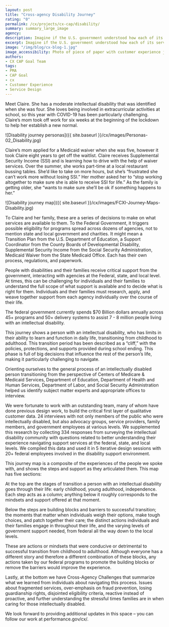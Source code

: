 ```yaml
---
layout: post
title: "Cross-agency Disability Journey"
rating: "0"
permalink: /cx/projects/cx-cap/disability/
summary: summary_large_image
agency:
description: Imagine if the U.S. government understood how each of its services were part of a broader customer journey. How might federal agencies change their approach or even work together? How might citizens think differently about those services and their overall experience with government?
excerpt: Imagine if the U.S. government understood how each of its services were part of a broader customer journey. How might federal agencies change their approach or even work together? How might citizens think differently about those services and their overall experience with government?
image: "/img/blog/cx-blog-1.jpg"
image_accessibility: Photo of piece of paper with customer experience journey on it.
authors:
- CX CAP Goal Team
tags:
- PMA
- CAP Goal
- cx
- Customer Experience
- Service Design
---
```


Meet Claire. She has a moderate intellectual disability that was identified when she was four. She loves being involved in extracurricular activities at school, so this year with COVID-19 has been particularly challenging. Claire’s mom took off work for six weeks at the beginning of the lockdown to help her establish a new normal.

![Disability journey personas]({{ site.baseurl }}/cx/images/Personas-02_Disability.jpg)

Claire’s mom applied for a Medicaid waiver when she was five, however it took Claire eight years to get off the waitlist. Claire receives Supplemental Security Income (SSI) and is learning how to drive with the help of waiver services. Over the summer, she works part-time at a local restaurant bussing tables. She’d like to take on more hours, but she’s “frustrated she can’t work more without losing SSI.” Her mother asked her to “stop working altogether to make sure she is able to receive SSI for life.” As the family is getting older, she “wants to make sure she’ll be ok if something happens to her.”

![Disability journey map]({{ site.baseurl }}/cx/images/FCXI-Journey-Maps-Disability.jpg)

To Claire and her family, these are a series of decisions to make on what services are available to them. To the Federal Government, it triggers possible eligibility for programs spread across dozens of agencies, not to mention state and local government and charities. It might mean a Transition Plan from the U.S. Department of Education, a Support Coordinator from the County Boards of Developmental Disability, Supplemental Security Income from the Social Security Administration, Medicaid Waiver from the State Medicaid Office. Each has their own process, regulations, and paperwork.

People with disabilities and their families receive critical support from the government, interacting with agencies at the Federal, state, and local level. At times, this can be challenging for individuals and their families to understand the full scope of what support is available and to decide what is right for them. Individuals and their families must research, apply, and weave together support from each agency individually over the course of their life.

The federal government currently spends $70 Billion dollars annually across 45+ programs and 50+ delivery systems to assist 7 - 8 million people living with an intellectual disability.

This journey shows a person with an intellectual disability, who has limits in their ability to learn and function in daily life, transitioning from childhood to adulthood. This transition period has been described as a “cliff,” with the policies, protections, and supports provided during school
ending. This phase is full of big decisions that influence the rest of the person’s life, making it particularly challenging to navigate.

Orienting ourselves to the general process of an intellectually disabled person transitioning from the perspective of Centers of Medicare & Medicaid Services, Department of Education, Department of Health and Human Services, Department of Labor, and Social Security Administration helped us identify subject matter experts and appropriate offices to interview.

We were fortunate to work with an outstanding team, many of whom have done previous design work, to build the critical first layer of qualitative customer data. 24 interviews with not only members of the public who were intellectually disabled, but also advocacy groups, service providers, family members, and government employees at various levels. We supplemented this research by collecting 334 responses from surveying the intellectual disability community with questions related to better understanding their experience navigating support services at the federal, state, and local levels. We compiled this data and used it in 5 iterative design sessions with 20+ federal employees involved in the disability support environment.

This journey map is a composite of the experiences of the people we spoke with, and shows the steps and support as they articulated them. This map has five sections:

At the top are the stages of transition a person with an intellectual disability goes through their life: early childhood, young adulthood, independence. Each step acts as a column; anything below it roughly corresponds to the mindsets and support offered at that moment.

Below the steps are building blocks and barriers to successful transition; the moments that matter when individuals weigh their options, make tough choices, and patch together their care; the distinct actions individuals and their families engage in throughout their life, and the varying levels of government support needed, from federal all the way down to the local levels.

These are actions or mindsets that were conducive or detrimental to successful transition from childhood to adulthood. Although everyone has a different story and therefore a different combination of these blocks, any actions taken by our federal programs to promote the building blocks or remove the barriers would improve the experience.

Lastly, at the bottom we have Cross-Agency Challenges that summarize what we learned from individuals about navigating this process. Issues about fragmented services, over-emphasis on fraud prevention, losing guardianship rights, disjointed eligibility criteria, reactive instead of proactive, and further understanding the stressful times families are in when caring for those intellectually disabled.

We look forward to providing additional updates in this space – you can follow our work at performance.gov/cx/.
